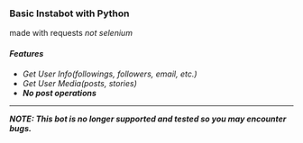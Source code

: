 <h3>Basic Instabot with Python</h3>
<p>made with requests <i>not selenium<i></p>
<h4>Features</h4>
<ul>
<li>Get User Info(followings, followers, email, etc.)</li>
<li>Get User Media(posts, stories)</li>
<li><b>No post operations<b></li>
</ul>
<hr>
<p><b>NOTE:</b> This bot is no longer supported and tested so you may encounter bugs.</p>
